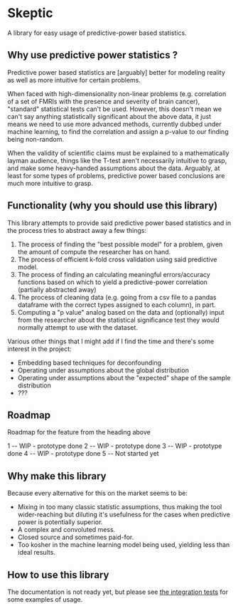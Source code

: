 # Skeptic

A library for easy usage of predictive-power based statistics.

## Why use predictive power statistics ?

Predictive power based statistics are [arguably] better for modeling reality as well as more intuitive for certain problems.

When faced with high-dimensionality non-linear problems (e.g. correlation of a set of FMRIs with the presence and severity of brain cancer), "standard" statistical tests can't be used. However, this doesn't mean we can't say anything statistically significant about the above data, it just means we need to use more advanced methods, currently dubbed under machine learning, to find the correlation and assign a p-value to our finding being non-random.

When the validity of scientific claims must be explained to a mathematically layman audience, things like the T-test aren't necessarily intuitive to grasp, and make some heavy-handed assumptions about the data. Arguably, at least for some types of problems, predictive power based conclusions are much more intuitive to grasp.

## Functionality (why you should use this library)

This library attempts to provide said predictive power based statistics and in the process tries to abstract away a few things:

1. The process of finding the "best possible model" for a problem, given the amount of compute the researcher has on hand.
2. The process of efficient k-fold cross validation using said predictive model.
3. The process of finding an calculating meaningful errors/accuracy functions based on which to yield a predictive-power correlation (partially abstracted away)
4. The process of cleaning data (e.g. going from a csv file to a pandas dataframe with the correct types assigned to each column), in part.
5. Computing a "p value" analog based on the data and (optionally) input from the researcher about the statistical significance test they would normally attempt to use with the dataset.

Various other things that I might add if I find the time and there's some interest in the project:
* Embedding based techniques for deconfounding
* Operating under assumptions about the global distribution
* Operating under assumptions about the "expected" shape of the sample distribution
* ???

## Roadmap

Roadmap for the feature from the heading above

1 -- WIP - prototype done
2 -- WIP - prototype done
3 -- WIP - prototype done
4 -- WIP - prototype done
5 -- Not started yet

## Why make this library

Because every alternative for this on the market seems to be:
* Mixing in too many classic statistic assumptions, thus making the tool wider-reaching but diluting it's usefulness for the cases when predictive power is potentially superior.
* A complex and convoluted mess.
* Closed source and sometimes paid-for.
* Too kosher in the machine learning model being used, yielding less than ideal results.

## How to use this library

The documentation is not ready yet, but please see [the integration tests](tests/integration) for some examples of usage.
